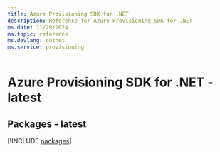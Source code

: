 ```yaml
---
title: Azure Provisioning SDK for .NET
description: Reference for Azure Provisioning SDK for .NET
ms.date: 11/29/2024
ms.topic: reference
ms.devlang: dotnet
ms.service: provisioning
---
```

# Azure Provisioning SDK for .NET - latest
## Packages - latest
[!INCLUDE [packages](provisioning-index.md)]